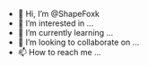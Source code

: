 - 👋 Hi, I’m @ShapeFoxk
- 👀 I’m interested in ...
- 🌱 I’m currently learning ...
- 💞️ I’m looking to collaborate on ...
- 📫 How to reach me ...

<!---
ShapeFoxk/ShapeFoxk is a ✨ special ✨ repository because its `README.md` (this file) appears on your GitHub profile.
You can click the Preview link to take a look at your changes.
--->
